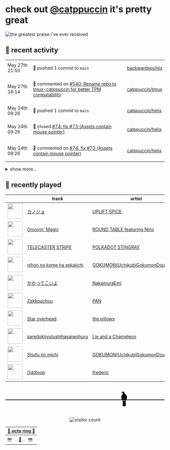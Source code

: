 # check out [@catppuccin](https://github.com/catppuccin) it's pretty great

![the greatest praise i've ever received](https://github.com/user-attachments/assets/ad888e4f-7a22-4eac-85a7-744eacd8eb46)

## 📅 recent activity

<!-- SCRIPT:REPLACE:GITHUB -->
<table>
<tbody>
<tr>
<td><span title='2025-05-27T21:50:47+00:00'>May 27th 21:50</span></td>
<td>

🚢 pushed 1 commit to `main`

</td>
<td>

[backwardspy/nix](https://github.com/backwardspy/nix)

</td>
</tr>
<tr>
<td><span title='2025-05-27T16:14:51+00:00'>May 27th 16:14</span></td>
<td>

💬 commented on [#540: Rename repo to tmux-catppuccin for better TPM compatability](https://github.com/catppuccin/tmux/issues/540)

</td>
<td>

[catppuccin/tmux](https://github.com/catppuccin/tmux)

</td>
</tr>
<tr>
<td><span title='2025-05-24T09:26:23+00:00'>May 24th 09:26</span></td>
<td>

🚢 pushed 1 commit to `main`

</td>
<td>

[catppuccin/helix](https://github.com/catppuccin/helix)

</td>
</tr>
<tr>
<td><span title='2025-05-24T09:26:22+00:00'>May 24th 09:26</span></td>
<td>

🎉 closed [#74: fix #73 (Assets contain mouse pointer)](https://github.com/catppuccin/helix/pull/74)

</td>
<td>

[catppuccin/helix](https://github.com/catppuccin/helix)

</td>
</tr>
<tr>
<td><span title='2025-05-24T09:26:00+00:00'>May 24th 09:26</span></td>
<td>

💬 commented on [#74: fix #73 (Assets contain mouse pointer)](https://github.com/catppuccin/helix/pull/74)

</td>
<td>

[catppuccin/helix](https://github.com/catppuccin/helix)

</td>
</tr>
</tbody>
</table>

<details>
<summary>show more...</summary>
<table>
<tbody>
<tr>
<td><span title='2025-05-23T21:39:39+00:00'>May 23rd 21:39</span></td>
<td>

💬 commented on [#74: fix #73 (Assets contain mouse pointer)](https://github.com/catppuccin/helix/pull/74)

</td>
<td>

[catppuccin/helix](https://github.com/catppuccin/helix)

</td>
</tr>
<tr>
<td><span title='2025-05-23T19:57:15+00:00'>May 23rd 19:57</span></td>
<td>

🚢 pushed 1 commit to `main`

</td>
<td>

[backwardspy/nix](https://github.com/backwardspy/nix)

</td>
</tr>
<tr>
<td><span title='2025-05-17T09:22:19+00:00'>May 17th 09:22</span></td>
<td>

🚢 pushed 1 commit to `main`

</td>
<td>

[backwardspy/nix](https://github.com/backwardspy/nix)

</td>
</tr>
<tr>
<td><span title='2025-05-15T08:26:56+00:00'>May 15th 08:26</span></td>
<td>

📢 opened [#8: licensing](https://github.com/ewdurbin/dynamoclasses/issues/8)

</td>
<td>

[ewdurbin/dynamoclasses](https://github.com/ewdurbin/dynamoclasses)

</td>
</tr>
<tr>
<td><span title='2025-05-13T19:27:59+00:00'>May 13th 19:27</span></td>
<td>

🚢 pushed 1 commit to `main`

</td>
<td>

[backwardspy/nix](https://github.com/backwardspy/nix)

</td>
</tr>
<tr>
<td><span title='2025-05-12T22:22:34+00:00'>May 12th 22:22</span></td>
<td>

🚢 pushed 1 commit to `main`

</td>
<td>

[backwardspy/nix](https://github.com/backwardspy/nix)

</td>
</tr>
<tr>
<td><span title='2025-05-12T20:53:30+00:00'>May 12th 20:53</span></td>
<td>

🚢 pushed 1 commit to `main`

</td>
<td>

[backwardspy/nix](https://github.com/backwardspy/nix)

</td>
</tr>
<tr>
<td><span title='2025-05-11T19:19:36+00:00'>May 11th 19:19</span></td>
<td>

🚢 pushed 2 commits to `main`

</td>
<td>

[backwardspy/nix](https://github.com/backwardspy/nix)

</td>
</tr>
<tr>
<td><span title='2025-05-11T16:41:35+00:00'>May 11th 16:41</span></td>
<td>

🚢 pushed 1 commit to `main`

</td>
<td>

[backwardspy/nix](https://github.com/backwardspy/nix)

</td>
</tr>
<tr>
<td><span title='2025-05-11T16:18:02+00:00'>May 11th 16:18</span></td>
<td>

🚢 pushed 2 commits to `main`

</td>
<td>

[backwardspy/nix](https://github.com/backwardspy/nix)

</td>
</tr>
<tr>
<td><span title='2025-05-11T15:38:15+00:00'>May 11th 15:38</span></td>
<td>

🚢 pushed 1 commit to `main`

</td>
<td>

[backwardspy/nix](https://github.com/backwardspy/nix)

</td>
</tr>
<tr>
<td><span title='2025-05-11T15:09:40+00:00'>May 11th 15:09</span></td>
<td>

🚢 pushed 1 commit to `main`

</td>
<td>

[backwardspy/nix](https://github.com/backwardspy/nix)

</td>
</tr>
<tr>
<td><span title='2025-05-11T08:49:02+00:00'>May 11th 08:49</span></td>
<td>

🚢 pushed 1 commit to `main`

</td>
<td>

[backwardspy/nix](https://github.com/backwardspy/nix)

</td>
</tr>
<tr>
<td><span title='2025-05-02T12:19:52+00:00'>May 2nd 12:19</span></td>
<td>

🚢 pushed 1 commit to `main`

</td>
<td>

[backwardspy/nix](https://github.com/backwardspy/nix)

</td>
</tr>
<tr>
<td><span title='2025-05-01T20:47:53+00:00'>May 1st 20:47</span></td>
<td>

💬 commented on [#73: Assets contain mouse pointer](https://github.com/catppuccin/helix/issues/73)

</td>
<td>

[catppuccin/helix](https://github.com/catppuccin/helix)

</td>
</tr>
<tr>
<td><span title='2025-05-01T15:15:26+00:00'>May 1st 15:15</span></td>
<td>

🚢 pushed 1 commit to `main`

</td>
<td>

[backwardspy/nix](https://github.com/backwardspy/nix)

</td>
</tr>
<tr>
<td><span title='2025-05-01T14:35:51+00:00'>May 1st 14:35</span></td>
<td>

🚢 pushed 1 commit to `main`

</td>
<td>

[backwardspy/nix](https://github.com/backwardspy/nix)

</td>
</tr>
<tr>
<td><span title='2025-05-01T14:26:13+00:00'>May 1st 14:26</span></td>
<td>

🚢 pushed 1 commit to `main`

</td>
<td>

[backwardspy/nix](https://github.com/backwardspy/nix)

</td>
</tr>
<tr>
<td><span title='2025-05-01T14:26:02+00:00'>May 1st 14:26</span></td>
<td>

🚢 pushed 1 commit to `main`

</td>
<td>

[backwardspy/nix](https://github.com/backwardspy/nix)

</td>
</tr>
<tr>
<td><span title='2025-05-01T09:16:26+00:00'>May 1st 09:16</span></td>
<td>

🚢 pushed 1 commit to `main`

</td>
<td>

[backwardspy/nix](https://github.com/backwardspy/nix)

</td>
</tr>
</tbody>
</table>
</details>
<!-- SCRIPT:REPLACE:GITHUB -->

## 🎵 recently played

<!-- SCRIPT:REPLACE:SPOTIFY -->
| | track | artist | album |
| - | - | - | - |
| <img src="https://i.scdn.co/image/ab67616d0000485148ec9fc19fe15cc7468f09fc" width="48" height="48"> | [カノジョ](https://open.spotify.com/track/1a0WWoOANkRPLpxU2EWJem) | [UPLIFT SPICE](https://open.spotify.com/artist/1DfLPTQy05cjlloNPMVUat) | [UPLIFT　SPICE](https://open.spotify.com/track/1a0WWoOANkRPLpxU2EWJem) |
| <img src="https://i.scdn.co/image/ab67616d000048513a8e7939ad6cc20b2c1dcae4" width="48" height="48"> | [Groovin' Magic](https://open.spotify.com/track/4VnnwAYeBwBMep12OdXvby) | [ROUND TABLE featuring Nino](https://open.spotify.com/artist/3KkRgA5LEmBTfjkODZvLzG) | [Nino](https://open.spotify.com/track/4VnnwAYeBwBMep12OdXvby) |
| <img src="https://i.scdn.co/image/ab67616d00004851f93b1691bd0378aacd1be3f4" width="48" height="48"> | [TELECASTER STRIPE](https://open.spotify.com/track/7ncePMRNtpTfmVgcCS5j8q) | [POLKADOT STINGRAY](https://open.spotify.com/artist/5zV9afUO4DVqJeRaZvfNev) | [TELECASTER STRIPE](https://open.spotify.com/track/7ncePMRNtpTfmVgcCS5j8q) |
| <img src="https://i.scdn.co/image/ab67616d00004851f7afeb5551a4540b68e44e61" width="48" height="48"> | [nihon no kome ha sekaiichi](https://open.spotify.com/track/52ieby3tgTywFbE8PFpBsk) | [GOKUMON(UchikubiGokumonDoukoukai)](https://open.spotify.com/artist/3EJLTLWBKED6IQdsGgOscG) | [Madamada Shinmai](https://open.spotify.com/track/52ieby3tgTywFbE8PFpBsk) |
| <img src="https://i.scdn.co/image/ab67616d000048516335f13b6dd5c846ae0ada52" width="48" height="48"> | [かかってこいよ](https://open.spotify.com/track/3xxi4fVbgxEe3IKebIPR12) | [NakamuraEmi](https://open.spotify.com/artist/7eX8mTJPAukkgwgRvwrgFC) | [NIPPONNO ONNAWO UTAU Vol. 5](https://open.spotify.com/track/3xxi4fVbgxEe3IKebIPR12) |
| <img src="https://i.scdn.co/image/ab67616d000048515223cce13728c92c2d818cc0" width="48" height="48"> | [Zekkouchou](https://open.spotify.com/track/0Sec31sqKlrTMJXd2r6K4b) | [PAN](https://open.spotify.com/artist/2YKxuLK7kkCTYnTkX4O17T) | [Positive And Negative](https://open.spotify.com/track/0Sec31sqKlrTMJXd2r6K4b) |
| <img src="https://i.scdn.co/image/ab67616d00004851a2883f20cf8fdb6463d6cdf7" width="48" height="48"> | [Star overhead](https://open.spotify.com/track/3wTGLqNlD8nszqIouHeh8F) | [the pillows](https://open.spotify.com/artist/6ilYV5oF8whllOnm4VZlYR) | [FooL on CooL generation](https://open.spotify.com/track/3wTGLqNlD8nszqIouHeh8F) |
| <img src="https://i.scdn.co/image/ab67616d0000485192dc3917f33966d57144fa15" width="48" height="48"> | [saredokijyutushihasaiwohuru](https://open.spotify.com/track/66JwZjX7TWE6CEDLHP9c32) | [Lie and a Chameleon](https://open.spotify.com/artist/1oUiDfTNWZCprR1GeRPs0i) | [yosouhausoyo](https://open.spotify.com/track/66JwZjX7TWE6CEDLHP9c32) |
| <img src="https://i.scdn.co/image/ab67616d000048517bfb7374c8f547258c1ffd87" width="48" height="48"> | [Shufu no michi](https://open.spotify.com/track/757k6nYNGpGs8FO135Gms7) | [GOKUMON(UchikubiGokumonDoukoukai)](https://open.spotify.com/artist/3EJLTLWBKED6IQdsGgOscG) | [Shufu No Michi](https://open.spotify.com/track/757k6nYNGpGs8FO135Gms7) |
| <img src="https://i.scdn.co/image/ab67616d000048511bcb2a52ae8e74d9d2b7c918" width="48" height="48"> | [Oddloop](https://open.spotify.com/track/5hQll2t2rfpVARhVjDVOYJ) | [frederic](https://open.spotify.com/artist/3srPc1Mytv5GmTWqsQuoXW) | [oddloop](https://open.spotify.com/track/5hQll2t2rfpVARhVjDVOYJ) |

<!-- SCRIPT:REPLACE:SPOTIFY -->

<br>

<div align="center">

<picture>
    <source media="(prefers-color-scheme: light)" srcset="assets/pigeon-light.svg">
    <source media="(prefers-color-scheme: dark)" srcset="assets/pigeon-dark.svg">
    <img alt="pigeon sitting on a wire" src="assets/pigeon-light.svg">
</picture>

<br>
<br>

![visitor count](https://profile-counter.glitch.me/backwardspy/count.svg)

<table>
    <thead>
        <th colspan="3"><a href="https://octo-ring.com">🐙 octo ring 🐙</a></th>
    </thead>
    <tbody>
        <td><a href="https://octo-ring.com/p/backwardspy/prev">⏮️</a></td>
        <td><a href="https://octo-ring.com/p/backwardspy/random">🔀</a></td>
        <td><a href="https://octo-ring.com/p/backwardspy/next">⏭️</a></td>
    </tbody>
</table>

</div>
